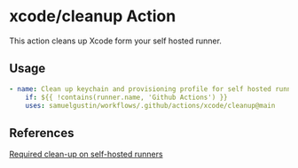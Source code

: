 # xcode/cleanup Action

This action cleans up Xcode form your self hosted runner.

## Usage

```yaml
- name: Clean up keychain and provisioning profile for self hosted runners
    if: ${{ !contains(runner.name, 'Github Actions') }}
    uses: samuelgustin/workflows/.github/actions/xcode/cleanup@main
```

## References

[Required clean-up on self-hosted runners](https://docs.github.com/en/actions/use-cases-and-examples/deploying/installing-an-apple-certificate-on-macos-runners-for-xcode-development#required-clean-up-on-self-hosted-runners)
